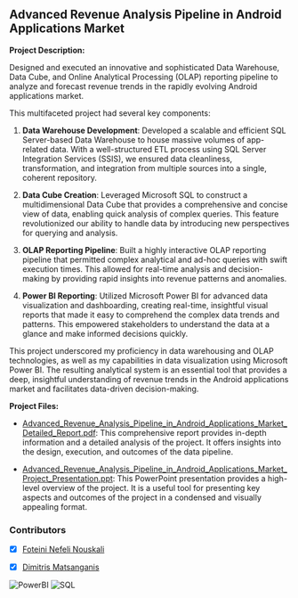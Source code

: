 ## Advanced Revenue Analysis Pipeline in Android Applications Market
 
**Project Description:**

Designed and executed an innovative and sophisticated Data Warehouse, Data Cube, and Online Analytical Processing (OLAP) reporting pipeline to analyze and forecast revenue trends in the rapidly evolving Android applications market.

This multifaceted project had several key components:

1. **Data Warehouse Development**: Developed a scalable and efficient SQL Server-based Data Warehouse to house massive volumes of app-related data. With a well-structured ETL process using SQL Server Integration Services (SSIS), we ensured data cleanliness, transformation, and integration from multiple sources into a single, coherent repository.

2. **Data Cube Creation**: Leveraged Microsoft SQL to construct a multidimensional Data Cube that provides a comprehensive and concise view of data, enabling quick analysis of complex queries. This feature revolutionized our ability to handle data by introducing new perspectives for querying and analysis.

3. **OLAP Reporting Pipeline**: Built a highly interactive OLAP reporting pipeline that permitted complex analytical and ad-hoc queries with swift execution times. This allowed for real-time analysis and decision-making by providing rapid insights into revenue patterns and anomalies.

4. **Power BI Reporting**: Utilized Microsoft Power BI for advanced data visualization and dashboarding, creating real-time, insightful visual reports that made it easy to comprehend the complex data trends and patterns. This empowered stakeholders to understand the data at a glance and make informed decisions quickly.

This project underscored my proficiency in data warehousing and OLAP technologies, as well as my capabilities in data visualization using Microsoft Power BI. The resulting analytical system is an essential tool that provides a deep, insightful understanding of revenue trends in the Android applications market and facilitates data-driven decision-making.

**Project Files:**

- [Advanced_Revenue_Analysis_Pipeline_in_Android_Applications_Market_Detailed_Report.pdf](./Advanced_Revenue_Analysis_Pipeline_in_Android_Applications_Market_Detailed_Report.pdf): This comprehensive report provides in-depth information and a detailed analysis of the project. It offers insights into the design, execution, and outcomes of the data pipeline.

- [Advanced_Revenue_Analysis_Pipeline_in_Android_Applications_Market_Project_Presentation.ppt](./Advanced_Revenue_Analysis_Pipeline_in_Android_Applications_Market_Project_Presentation.ppt): This PowerPoint presentation provides a high-level overview of the project. It is a useful tool for presenting key aspects and outcomes of the project in a condensed and visually appealing format.


### Contributors

- [x] [Foteini Nefeli Nouskali](https://github.com/FoteiniNefeli)
- [x] [Dimitris Matsanganis](https://github.com/dmatsanganis)


![PowerBI](https://img.shields.io/badge/Power%20BI-F2C811.svg?style=for-the-badge&logo=Power-BI&logoColor=black)
![SQL](https://img.shields.io/badge/SQL-4479A1?style=for-the-badge&logo=sql&logoColor=white)
